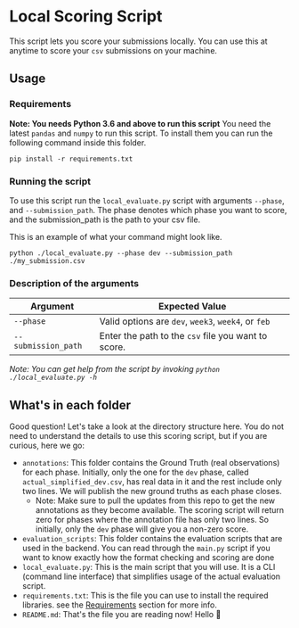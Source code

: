 # Local Scoring Script
This script lets you score your submissions locally. You can use this at anytime to score your `csv` submissions on your machine.

## Usage

### Requirements
**Note: You needs Python 3.6 and above to run this script**
You need the latest `pandas` and `numpy` to run this script. To install them you can run the following command inside this folder.

```
pip install -r requirements.txt
```

### Running the script
To use this script run the `local_evaluate.py` script with arguments `--phase`, and `--submission_path`. The phase denotes which phase you want to score, and the submission_path is the path to your csv file. 

This is an example of what your command might look like.

```
python ./local_evaluate.py --phase dev --submission_path ./my_submission.csv
```

### Description of the arguments

| Argument            | Expected Value                                      |
| ------------------- | --------------------------------------------------- |
| `--phase`           | Valid options are `dev`, `week3`, `week4`, or `feb` |
| `--submission_path` | Enter the path to the `csv` file you want to score. |

*Note: You can get help from the script by invoking `python ./local_evaluate.py -h`*

## What's in each folder

Good question! Let's take a look at the directory structure here. You do not need to understand the details to use this scoring script, but if you are curious, here we go:

- `annotations`: This folder contains the Ground Truth (real observations) for each phase. Initially, only the one for the `dev` phase, called `actual_simplified_dev.csv`, has real data in it and the rest include only two lines. We will publish the new ground truths as each phase closes. 
  - Note: Make sure to pull the updates from this repo to get the new annotations as they become available. The scoring script will return zero for phases where the annotation file has only two lines. So initially, only the `dev` phase will give you a non-zero score. 
- `evaluation_scripts`: This folder contains the evaluation scripts that are used in the backend. You can read through the `main.py` script if you want to know exactly how the format checking and scoring are done
- `local_evaluate.py`: This is the main script that you will use. It is a CLI (command line interface) that simplifies usage of the actual evaluation script.
- `requirements.txt`: This is the file you can use to install the required libraries. see the [Requirements](###Requirements) section for more info. 
- `README.md`: That's the file you are reading now! Hello 👋